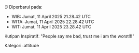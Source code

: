 ⏰ Diperbarui pada:
- WIB: Jumat, 11 April 2025 21.28.42 UTC
- WITA: Jumat, 11 April 2025 22.28.42 UTC
- WIT: Jumat, 11 April 2025 23.28.42 UTC

Kutipan Inspiratif:
"People say me bad, trust me i am the worst!!!"


Kategori: attitude


